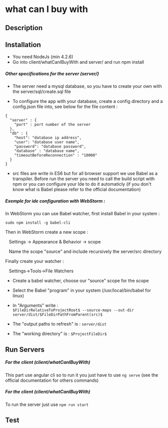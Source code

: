 # what can I buy with

## Description

## Installation

* You need NodeJs (min 4.2.6)
* Go into client/whatCanIBuyWith and server/ and run npm install

##### Other specifications for the server (server/)

* The server need a mysql database, so you have to create your own with the server/sql/create.sql file

* To configure the app with your database, create a config directory and a config.json file into, see below for the file content :

```
{
  "server" : {
    "port" : port number of the server
  },
  "db" : {
    "host": "database ip address",
    "user": "database user name",
    "password": "database password",
    "database" : "database name",
    "timeoutBeforeReconnection" : "10000"
  }
}
```

* src files are write in ES6 but for all browser support we use Babel as a transpiler. Before run the server you need to call the build script with npm or you can configure your Ide to do it automaticly (if you don't know what is Babel please refer to the official documentation)

##### Exemple for ide configuration with WebStorm :

In WebStorm you can use Babel watcher, first install Babel in your system :

```
sudo npm install -g babel-cli
```

Then in WebStorm create a new scope :

&nbsp;&nbsp;&nbsp;Settings -> Appearance & Behavior -> scope

&nbsp;&nbsp;&nbsp;Name the scope "source" and include recursively the server/src directory

Finally create your watcher :

&nbsp;&nbsp;&nbsp;Settings->Tools->File Watchers

* Create a babel watcher, choose our "source" scope for the scope  
* Select the Babel "program" in your system (/usr/local/bin/babel for linux)  
* In "Arguments" write :  
```$FileDirRelativeToProjectRoot$ --source-maps --out-dir server/dist/$FileDirPathFromParent(src)$```  

* The "output paths to refresh" is : ```server/dist```  
* The "working directory" is : ```$ProjectFileDir$```

## Run Servers

##### For the client (client/whatCanIBuyWith)

This part use angular cli so to run it you just have to use ```ng serve``` (see the official documentation for others commands)

##### For the client (client/whatCanIBuyWith)

To run the server just use ```npm run start```  

## Test
